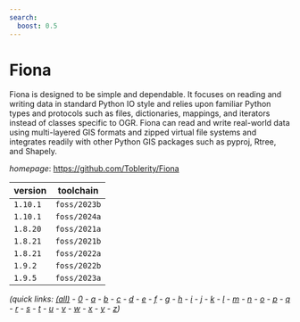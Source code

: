 ```yaml
---
search:
  boost: 0.5
---
```

# Fiona

Fiona is designed to be simple and dependable. It focuses on reading and writing data in standard Python IO style and relies upon familiar Python types and protocols such as files, dictionaries, mappings, and iterators instead of classes specific to OGR. Fiona can read and write real-world data using multi-layered GIS formats and zipped virtual file systems and integrates readily with other Python GIS packages such as pyproj, Rtree, and Shapely.

*homepage*: <https://github.com/Toblerity/Fiona>

version | toolchain
--------|----------
``1.10.1`` | ``foss/2023b``
``1.10.1`` | ``foss/2024a``
``1.8.20`` | ``foss/2021a``
``1.8.21`` | ``foss/2021b``
``1.8.21`` | ``foss/2022a``
``1.9.2`` | ``foss/2022b``
``1.9.5`` | ``foss/2023a``


*(quick links: [(all)](../index.md) - [0](../0/index.md) - [a](../a/index.md) - [b](../b/index.md) - [c](../c/index.md) - [d](../d/index.md) - [e](../e/index.md) - [f](../f/index.md) - [g](../g/index.md) - [h](../h/index.md) - [i](../i/index.md) - [j](../j/index.md) - [k](../k/index.md) - [l](../l/index.md) - [m](../m/index.md) - [n](../n/index.md) - [o](../o/index.md) - [p](../p/index.md) - [q](../q/index.md) - [r](../r/index.md) - [s](../s/index.md) - [t](../t/index.md) - [u](../u/index.md) - [v](../v/index.md) - [w](../w/index.md) - [x](../x/index.md) - [y](../y/index.md) - [z](../z/index.md))*

